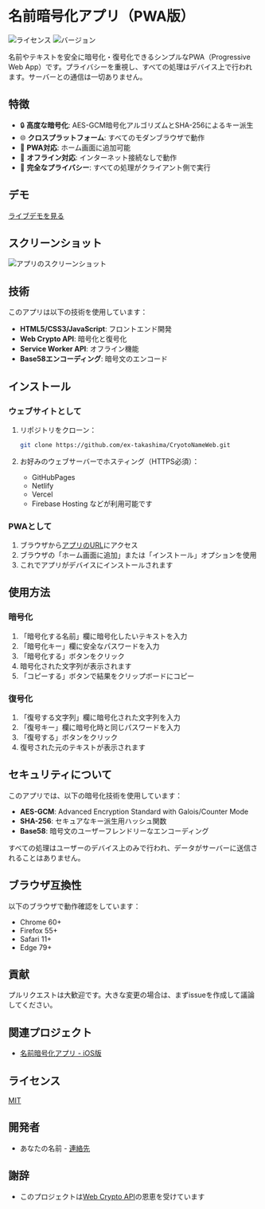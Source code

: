 # 名前暗号化アプリ（PWA版）

![ライセンス](https://img.shields.io/badge/license-MIT-blue.svg)
![バージョン](https://img.shields.io/badge/version-1.0.0-green.svg)

名前やテキストを安全に暗号化・復号化できるシンプルなPWA（Progressive Web App）です。プライバシーを重視し、すべての処理はデバイス上で行われます。サーバーとの通信は一切ありません。

## 特徴

- 🔒 **高度な暗号化**: AES-GCM暗号化アルゴリズムとSHA-256によるキー派生
- 🌐 **クロスプラットフォーム**: すべてのモダンブラウザで動作
- 📱 **PWA対応**: ホーム画面に追加可能
- 🔌 **オフライン対応**: インターネット接続なしで動作
- 🔐 **完全なプライバシー**: すべての処理がクライアント側で実行

## デモ

[ライブデモを見る](https://git.exlabo.jp)

## スクリーンショット

![アプリのスクリーンショット](screenshots/screenshot.png)

## 技術

このアプリは以下の技術を使用しています：

- **HTML5/CSS3/JavaScript**: フロントエンド開発
- **Web Crypto API**: 暗号化と復号化
- **Service Worker API**: オフライン機能
- **Base58エンコーディング**: 暗号文のエンコード

## インストール

### ウェブサイトとして

1. リポジトリをクローン：
   ```bash
   git clone https://github.com/ex-takashima/CryotoNameWeb.git
   ```

2. お好みのウェブサーバーでホスティング（HTTPS必須）：
   - GitHubPages
   - Netlify
   - Vercel
   - Firebase Hosting
   などが利用可能です

### PWAとして

1. ブラウザから[アプリのURL](https://あなたのドメイン.com)にアクセス
2. ブラウザの「ホーム画面に追加」または「インストール」オプションを使用
3. これでアプリがデバイスにインストールされます

## 使用方法

### 暗号化

1. 「暗号化する名前」欄に暗号化したいテキストを入力
2. 「暗号化キー」欄に安全なパスワードを入力
3. 「暗号化する」ボタンをクリック
4. 暗号化された文字列が表示されます
5. 「コピーする」ボタンで結果をクリップボードにコピー

### 復号化

1. 「復号する文字列」欄に暗号化された文字列を入力
2. 「復号キー」欄に暗号化時と同じパスワードを入力
3. 「復号する」ボタンをクリック
4. 復号された元のテキストが表示されます

## セキュリティについて

このアプリでは、以下の暗号化技術を使用しています：

- **AES-GCM**: Advanced Encryption Standard with Galois/Counter Mode
- **SHA-256**: セキュアなキー派生用ハッシュ関数
- **Base58**: 暗号文のユーザーフレンドリーなエンコーディング

すべての処理はユーザーのデバイス上のみで行われ、データがサーバーに送信されることはありません。

## ブラウザ互換性

以下のブラウザで動作確認をしています：

- Chrome 60+
- Firefox 55+
- Safari 11+
- Edge 79+

## 貢献

プルリクエストは大歓迎です。大きな変更の場合は、まずissueを作成して議論してください。

## 関連プロジェクト

- [名前暗号化アプリ - iOS版](https://github.com/あなたのユーザー名/name-encryption-app-ios)

## ライセンス

[MIT](LICENSE)

## 開発者

- あなたの名前 - [連絡先](メールアドレスまたはサイト)

## 謝辞

- このプロジェクトは[Web Crypto API](https://developer.mozilla.org/en-US/docs/Web/API/Web_Crypto_API)の恩恵を受けています
